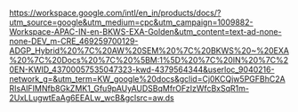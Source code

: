 https://workspace.google.com/intl/en_in/products/docs/?utm_source=google&utm_medium=cpc&utm_campaign=1009882-Workspace-APAC-IN-en-BKWS-EXA-Golden&utm_content=text-ad-none-none-DEV_m-CRE_469259700129-ADGP_Hybrid%20%7C%20AW%20SEM%20%7C%20BKWS%20~%20EXA%20%7C%20Docs%20%7C%20%5BM:1%5D%20%7C%20IN%20%7C%20EN-KWID_43700057535047323-kwd-4379564344&userloc_9040216-network_g=&utm_term=KW_google%20docs&gclid=Cj0KCQjw5PGFBhC2ARIsAIFIMNfb8GkZMK1_Gfu9pAUyAUDSBqMfrOFzIzWfcBxSqR1m-2UxLLugwtEaAg6EEALw_wcB&gclsrc=aw.ds
